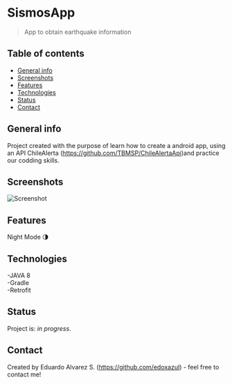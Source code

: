 # SismosApp
> App to obtain earthquake information 

## Table of contents
* [General info](#general-info)
* [Screenshots](#screenshots)
* [Features](#features)
* [Technologies](#technologies)
* [Status](#status)
* [Contact](#contact)

## General info
Project created with the purpose of learn how to create a android app, using an API ChileAlerta
(https://github.com/TBMSP/ChileAlertaApi)and practice our codding skills.

## Screenshots
![Screenshot](./img/Image1.png)

## Features
Night Mode 🌗

## Technologies
-JAVA 8<br>
-Gradle<br>
-Retrofit<br>

## Status
Project is: _in progress_.

## Contact
Created by Eduardo Alvarez S. (https://github.com/edoxazul) - feel free to contact me!
